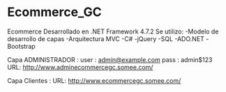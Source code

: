 # Ecommerce_GC
Ecommerce Desarrollado en .NET Framework 4.7.2 Se utilizo: -Modelo de desarrollo de capas -Arquitectura MVC -C# -jQuery -SQL -ADO.NET -Bootstrap


Capa ADMINISTRADOR :
  user : admin@example.com
  pass : admin$123
URL: http://www.adminecommercegc.somee.com/

Capa Clientes :
URL: http://www.ecommercegc.somee.com/
